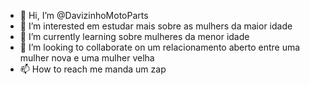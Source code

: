 - 👋 Hi, I’m @DavizinhoMotoParts
- 👀 I’m interested  em estudar mais sobre as mulhers da maior idade
- 🌱 I’m currently learning sobre  mulheres da menor idade
- 💞️ I’m looking to collaborate on  um relacionamento  aberto entre uma mulher nova e uma mulher velha
- 📫 How to reach me manda um zap

<!---
DavizinhoMotoParts/DavizinhoMotoParts is a ✨ special ✨ repository because its `README.md` (this file) appears on your GitHub profile.
You can click the Preview link to take a look at your changes.
--->
